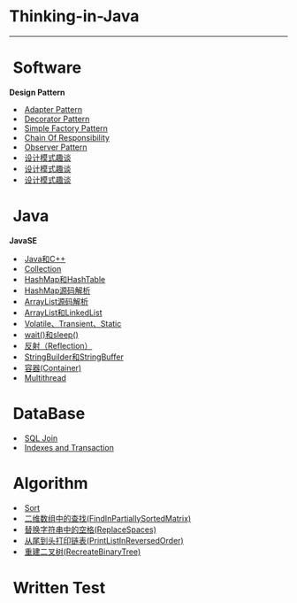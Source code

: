 #  Thinking-in-Java   


-----   
#  Software
  
**Design Pattern**  

-  [Adapter Pattern](https://github.com/superwqc/Thinking-in-java/blob/master/Design%20Pattern/Structural/Adapter%20Pattern)
-  [Decorator Pattern](https://github.com/superwqc/Thinking-in-java/blob/master/Design%20Pattern/Structural/Decorator%20Pattern)
-  [Simple Factory Pattern](https://github.com/superwqc/Thinking-in-java/blob/master/Design%20Pattern/Creational/Simple%20Factory%20Pattern)
-  [Chain Of Responsibility](https://github.com/superwqc/Thinking-in-java/blob/master/Design%20Pattern/Behavioral/Chain%20Of%20Responsibility)
-  [Observer Pattern](https://github.com/superwqc/Thinking-in-java/blob/master/Design%20Pattern/Behavioral/Observer%20Pattern)
-  [设计模式趣谈](https://github.com/superwqc/Thinking-in-java/blob/master/Interview/%E8%AE%BE%E8%AE%A1%E6%A8%A1%E5%BC%8F%E8%B6%A3%E8%B0%88)
-  [设计模式趣谈](https://github.com/superwqc/Thinking-in-java/blob/master/Interview/%E8%AE%BE%E8%AE%A1%E6%A8%A1%E5%BC%8F%E8%B6%A3%E8%B0%88)
-  [设计模式趣谈](https://github.com/superwqc/Thinking-in-java/blob/master/Interview/%E8%AE%BE%E8%AE%A1%E6%A8%A1%E5%BC%8F%E8%B6%A3%E8%B0%88)


#  Java  

**JavaSE**

-  [Java和C++](https://github.com/superwqc/Thinking-in-java/blob/master/Interview/Java%E5%92%8CC%2B%2B)
-  [Collection](https://github.com/superwqc/Thinking-in-java/blob/master/Interview/Collection)
-  [HashMap和HashTable](https://github.com/superwqc/Thinking-in-java/blob/master/Interview/HashMap%E5%92%8CHashTable)
-  [HashMap源码解析](https://github.com/superwqc/Thinking-in-java/blob/master/Interview/HashMap%E6%BA%90%E7%A0%81%E8%A7%A3%E6%9E%90)
-  [ArrayList源码解析](https://github.com/superwqc/Thinking-in-java/blob/master/Interview/ArrayList%E6%BA%90%E7%A0%81%E8%A7%A3%E6%9E%90)
-  [ArrayList和LinkedList](https://github.com/superwqc/Thinking-in-java/blob/master/Interview/LinkedList%E5%92%8CArrayList)
-  [Volatile、Transient、Static](https://github.com/superwqc/Thinking-in-java/blob/master/Interview/Volatile%E3%80%81Transient%E3%80%81Static)
-  [wait()和sleep()](https://github.com/superwqc/Thinking-in-java/blob/master/Interview/wait()%E5%92%8Csleep())
-  [反射（Reflection）](https://github.com/superwqc/Thinking-in-java/blob/master/Interview/%E5%8F%8D%E5%B0%84%EF%BC%88Reflection%EF%BC%89)
-  [StringBuilder和StringBuffer](https://github.com/superwqc/Thinking-in-java/blob/master/Interview/StringBuilder%E5%92%8CStringBuffer)
-  [容器(Container)](https://github.com/superwqc/Thinking-in-java/blob/master/Interview/Container)
-  [Multithread](https://github.com/superwqc/Thinking-in-java/blob/master/Interview/%E5%A4%9A%E7%BA%BF%E7%A8%8B%E5%8F%8A%E7%BA%BF%E7%A8%8B%E6%B1%A0%E7%9A%84%E5%BA%94%E7%94%A8)


#  DataBase  
-  [SQL Join](https://github.com/superwqc/Thinking-in-java/blob/master/Interview/SQL%20Join)
-  [Indexes and Transaction](https://github.com/superwqc/Thinking-in-java/blob/master/Interview/Indexes%20and%20Transaction)


#  Algorithm    
-  [Sort](https://github.com/superwqc/Thinking-in-java/blob/master/Interview/Sort)
-  [二维数组中的查找(FindInPartiallySortedMatrix)](https://github.com/superwqc/Coding-Interviews/blob/master/Src/%E4%BA%8C%E7%BB%B4%E6%95%B0%E7%BB%84%E4%B8%AD%E6%9F%A5%E6%89%BE%E5%85%83%E7%B4%A0)
-  [替换字符串中的空格(ReplaceSpaces)](https://github.com/superwqc/Coding-Interviews/blob/master/Src/%E6%9B%BF%E6%8D%A2%E5%AD%97%E7%AC%A6%E4%B8%B2%E4%B8%AD%E7%9A%84%E7%A9%BA%E6%A0%BC)
-  [从尾到头打印链表(PrintListInReversedOrder)](https://github.com/superwqc/Coding-Interviews/blob/master/Src/%E4%BB%8E%E5%B0%BE%E5%88%B0%E5%A4%B4%E6%89%93%E5%8D%B0%E9%93%BE%E8%A1%A8)
-  [重建二叉树(RecreateBinaryTree)](https://github.com/superwqc/Coding-Interviews/blob/master/Src/%E9%87%8D%E5%BB%BA%E4%BA%8C%E5%8F%89%E6%A0%91)


#  Written Test


